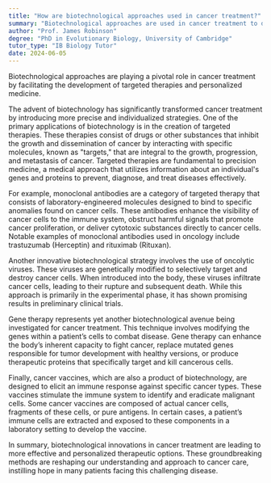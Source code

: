 ```yaml
---
title: "How are biotechnological approaches used in cancer treatment?"
summary: "Biotechnological approaches are used in cancer treatment to develop targeted therapies and personalised medicine."
author: "Prof. James Robinson"
degree: "PhD in Evolutionary Biology, University of Cambridge"
tutor_type: "IB Biology Tutor"
date: 2024-06-05
---
```


Biotechnological approaches are playing a pivotal role in cancer treatment by facilitating the development of targeted therapies and personalized medicine.

The advent of biotechnology has significantly transformed cancer treatment by introducing more precise and individualized strategies. One of the primary applications of biotechnology is in the creation of targeted therapies. These therapies consist of drugs or other substances that inhibit the growth and dissemination of cancer by interacting with specific molecules, known as "targets," that are integral to the growth, progression, and metastasis of cancer. Targeted therapies are fundamental to precision medicine, a medical approach that utilizes information about an individual's genes and proteins to prevent, diagnose, and treat diseases effectively.

For example, monoclonal antibodies are a category of targeted therapy that consists of laboratory-engineered molecules designed to bind to specific anomalies found on cancer cells. These antibodies enhance the visibility of cancer cells to the immune system, obstruct harmful signals that promote cancer proliferation, or deliver cytotoxic substances directly to cancer cells. Notable examples of monoclonal antibodies used in oncology include trastuzumab (Herceptin) and rituximab (Rituxan).

Another innovative biotechnological strategy involves the use of oncolytic viruses. These viruses are genetically modified to selectively target and destroy cancer cells. When introduced into the body, these viruses infiltrate cancer cells, leading to their rupture and subsequent death. While this approach is primarily in the experimental phase, it has shown promising results in preliminary clinical trials.

Gene therapy represents yet another biotechnological avenue being investigated for cancer treatment. This technique involves modifying the genes within a patient’s cells to combat disease. Gene therapy can enhance the body’s inherent capacity to fight cancer, replace mutated genes responsible for tumor development with healthy versions, or produce therapeutic proteins that specifically target and kill cancerous cells.

Finally, cancer vaccines, which are also a product of biotechnology, are designed to elicit an immune response against specific cancer types. These vaccines stimulate the immune system to identify and eradicate malignant cells. Some cancer vaccines are composed of actual cancer cells, fragments of these cells, or pure antigens. In certain cases, a patient’s immune cells are extracted and exposed to these components in a laboratory setting to develop the vaccine.

In summary, biotechnological innovations in cancer treatment are leading to more effective and personalized therapeutic options. These groundbreaking methods are reshaping our understanding and approach to cancer care, instilling hope in many patients facing this challenging disease.
    